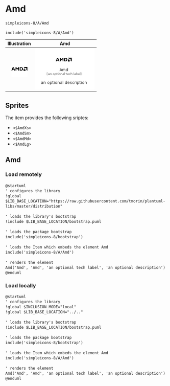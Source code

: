 # Amd


```text
simpleicons-8/A/Amd
```

```text
include('simpleicons-8/A/Amd')
```



| Illustration | Amd |
| :---: | :---: |
| ![illustration for Illustration](../../simpleicons-8/A/Amd.png) | ![illustration for Amd](../../simpleicons-8/A/Amd.Local.png) |



## Sprites
The item provides the following sriptes:

- `<$AmdXs>`
- `<$AmdSm>`
- `<$AmdMd>`
- `<$AmdLg>`





## Amd

### Load remotely
```plantuml
@startuml
' configures the library
!global $LIB_BASE_LOCATION="https://raw.githubusercontent.com/tmorin/plantuml-libs/master/distribution"

' loads the library's bootstrap
!include $LIB_BASE_LOCATION/bootstrap.puml

' loads the package bootstrap
include('simpleicons-8/bootstrap')

' loads the Item which embeds the element Amd
include('simpleicons-8/A/Amd')

' renders the element
Amd('Amd', 'Amd', 'an optional tech label', 'an optional description')
@enduml
```

### Load locally
```plantuml
@startuml
' configures the library
!global $INCLUSION_MODE="local"
!global $LIB_BASE_LOCATION="../.."

' loads the library's bootstrap
!include $LIB_BASE_LOCATION/bootstrap.puml

' loads the package bootstrap
include('simpleicons-8/bootstrap')

' loads the Item which embeds the element Amd
include('simpleicons-8/A/Amd')

' renders the element
Amd('Amd', 'Amd', 'an optional tech label', 'an optional description')
@enduml
```

